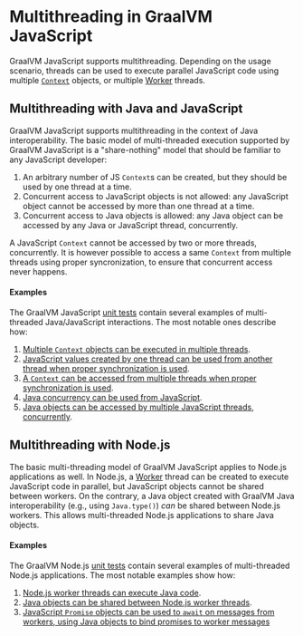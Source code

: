 # Multithreading in GraalVM JavaScript

GraalVM JavaScript supports multithreading.
Depending on the usage scenario, threads can be used to execute parallel JavaScript code using multiple [`Context`](https://www.graalvm.org/sdk/javadoc/org/graalvm/polyglot/Context.html) objects, or multiple [Worker](https://nodejs.org/api/worker_threads.html) threads.

## Multithreading with Java and JavaScript

GraalVM JavaScript supports multithreading in the context of Java interoperability.
The basic model of multi-threaded execution supported by GraalVM JavaScript is a "share-nothing" model that should be familiar to any JavaScript developer:

1. An arbitrary number of JS `Context`s can be created, but they should be used by one thread at a time.
2. Concurrent access to JavaScript objects is not allowed: any JavaScript object cannot be accessed by more than one thread at a time.
3. Concurrent access to Java objects is allowed: any Java object can be accessed by any Java or JavaScript thread, concurrently.

A JavaScript `Context` cannot be accessed by two or more threads, concurrently.
It is however possible to access a same `Context` from multiple threads using proper syncronization, to ensure that concurrent access never happens.

#### Examples

The GraalVM JavaScript [unit tests](https://github.com/graalvm/graaljs/tree/master/graal-js/src/com.oracle.truffle.js.test.threading/src/com/oracle/truffle/js/test/threading) contain several examples of multi-threaded Java/JavaScript interactions.
The most notable ones describe how:

1. [Multiple `Context` objects can be executed in multiple threads](https://github.com/graalvm/graaljs/blob/master/graal-js/src/com.oracle.truffle.js.test.threading/src/com/oracle/truffle/js/test/threading/ConcurrentAccess.java).
2. [JavaScript values created by one thread can be used from another thread when proper synchronization is used](https://github.com/graalvm/graaljs/blob/master/graal-js/src/com.oracle.truffle.js.test.threading/src/com/oracle/truffle/js/test/threading/SingleThreadAccess.java).
3. [A `Context` can be accessed from multiple threads when proper synchronization is used](https://github.com/graalvm/graaljs/blob/master/graal-js/src/com.oracle.truffle.js.test.threading/src/com/oracle/truffle/js/test/threading/ConcurrentAccess.java).
4. [Java concurrency can be used from JavaScript](https://github.com/graalvm/graaljs/blob/master/graal-js/src/com.oracle.truffle.js.test.threading/src/com/oracle/truffle/js/test/threading/ForkJoinTest.java).
5. [Java objects can be accessed by multiple JavaScript threads, concurrently](https://github.com/graalvm/graaljs/blob/master/graal-js/src/com.oracle.truffle.js.test.threading/src/com/oracle/truffle/js/test/threading/SharedJavaObjects.java).

## Multithreading with Node.js

The basic multi-threading model of GraalVM JavaScript applies to Node.js applications as well.
In Node.js, a [Worker](https://nodejs.org/api/worker_threads.html#worker_threads_worker_threads) thread can be created to execute JavaScript code in parallel, but JavaScript objects cannot be shared between workers.
On the contrary, a Java object created with GraalVM Java interoperability (e.g., using `Java.type()`) _can_ be shared between Node.js workers.
This allows multi-threaded Node.js applications to share Java objects.

#### Examples

The GraalVM Node.js [unit tests](https://github.com/graalvm/graaljs/tree/master/graal-nodejs/test/graal/unit) contain several examples of multi-threaded Node.js applications.
The most notable examples show how:

1. [Node.js worker threads can execute Java code](https://github.com/graalvm/graaljs/blob/master/graal-nodejs/test/graal/unit/worker.js).
2. [Java objects can be shared between Node.js worker threads](https://github.com/graalvm/graaljs/blob/master/graal-nodejs/test/graal/unit/javaMessages.js).
3. [JavaScript `Promise` objects can be used to `await` on messages from workers, using Java objects to bind promises to worker messages](https://github.com/graalvm/graaljs/blob/master/graal-nodejs/test/graal/unit/workerInteropPromises.js)
